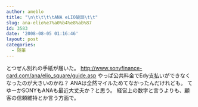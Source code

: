 ```yaml
---
author: ameblo
title: "\n\t\t\t\tANA eLIO破談\t\t"
slug: ana-elio%e7%a0%b4%e8%ab%87
id: 3583
date: '2008-08-05 01:16:46'
layout: post
categories:
  - 随筆
---
```


とつぜん別れの手紙が届いた。 http://www.sonyfinance-card.com/ana/elio_square/guide.asp やっぱ公共料金でEdy支払いができなくなったのが大きいのかね？ ANAは全然マイルためてなかったんだけれども。 てゆーかSONYもANAも最近大丈夫か？と思う。 経営上の数字と言うよりも、顧客の信頼維持とか言う方面で。